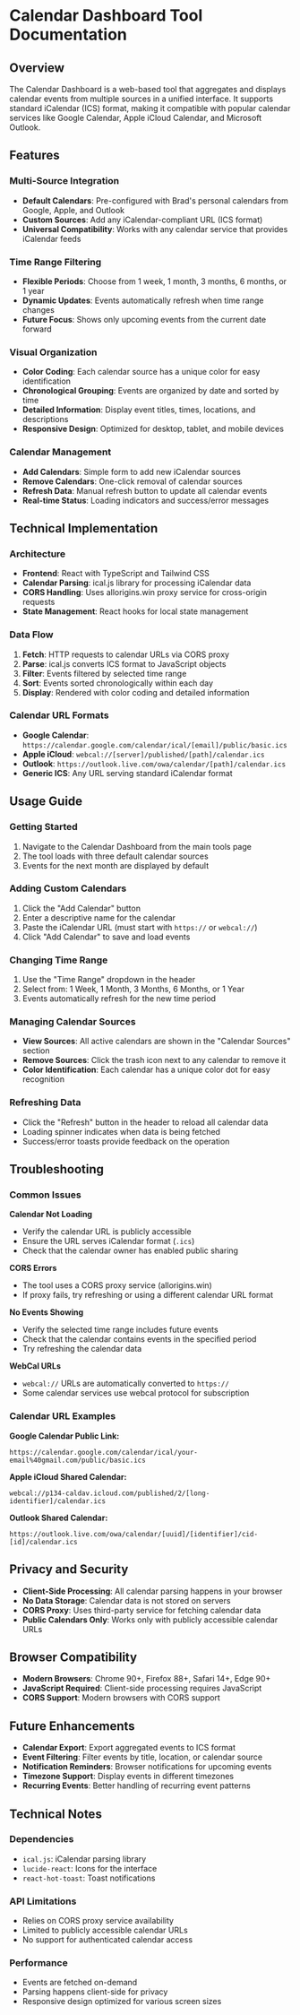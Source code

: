 # Calendar Dashboard Tool Documentation

## Overview

The Calendar Dashboard is a web-based tool that aggregates and displays calendar events from multiple sources in a unified interface. It supports standard iCalendar (ICS) format, making it compatible with popular calendar services like Google Calendar, Apple iCloud Calendar, and Microsoft Outlook.

## Features

### Multi-Source Integration
- **Default Calendars**: Pre-configured with Brad's personal calendars from Google, Apple, and Outlook
- **Custom Sources**: Add any iCalendar-compliant URL (ICS format)
- **Universal Compatibility**: Works with any calendar service that provides iCalendar feeds

### Time Range Filtering
- **Flexible Periods**: Choose from 1 week, 1 month, 3 months, 6 months, or 1 year
- **Dynamic Updates**: Events automatically refresh when time range changes
- **Future Focus**: Shows only upcoming events from the current date forward

### Visual Organization
- **Color Coding**: Each calendar source has a unique color for easy identification
- **Chronological Grouping**: Events are organized by date and sorted by time
- **Detailed Information**: Display event titles, times, locations, and descriptions
- **Responsive Design**: Optimized for desktop, tablet, and mobile devices

### Calendar Management
- **Add Calendars**: Simple form to add new iCalendar sources
- **Remove Calendars**: One-click removal of calendar sources
- **Refresh Data**: Manual refresh button to update all calendar events
- **Real-time Status**: Loading indicators and success/error messages

## Technical Implementation

### Architecture
- **Frontend**: React with TypeScript and Tailwind CSS
- **Calendar Parsing**: ical.js library for processing iCalendar data
- **CORS Handling**: Uses allorigins.win proxy service for cross-origin requests
- **State Management**: React hooks for local state management

### Data Flow
1. **Fetch**: HTTP requests to calendar URLs via CORS proxy
2. **Parse**: ical.js converts ICS format to JavaScript objects
3. **Filter**: Events filtered by selected time range
4. **Sort**: Events sorted chronologically within each day
5. **Display**: Rendered with color coding and detailed information

### Calendar URL Formats
- **Google Calendar**: `https://calendar.google.com/calendar/ical/[email]/public/basic.ics`
- **Apple iCloud**: `webcal://[server]/published/[path]/calendar.ics`
- **Outlook**: `https://outlook.live.com/owa/calendar/[path]/calendar.ics`
- **Generic ICS**: Any URL serving standard iCalendar format

## Usage Guide

### Getting Started
1. Navigate to the Calendar Dashboard from the main tools page
2. The tool loads with three default calendar sources
3. Events for the next month are displayed by default

### Adding Custom Calendars
1. Click the "Add Calendar" button
2. Enter a descriptive name for the calendar
3. Paste the iCalendar URL (must start with `https://` or `webcal://`)
4. Click "Add Calendar" to save and load events

### Changing Time Range
1. Use the "Time Range" dropdown in the header
2. Select from: 1 Week, 1 Month, 3 Months, 6 Months, or 1 Year
3. Events automatically refresh for the new time period

### Managing Calendar Sources
- **View Sources**: All active calendars are shown in the "Calendar Sources" section
- **Remove Sources**: Click the trash icon next to any calendar to remove it
- **Color Identification**: Each calendar has a unique color dot for easy recognition

### Refreshing Data
- Click the "Refresh" button in the header to reload all calendar data
- Loading spinner indicates when data is being fetched
- Success/error toasts provide feedback on the operation

## Troubleshooting

### Common Issues

**Calendar Not Loading**
- Verify the calendar URL is publicly accessible
- Ensure the URL serves iCalendar format (`.ics`)
- Check that the calendar owner has enabled public sharing

**CORS Errors**
- The tool uses a CORS proxy service (allorigins.win)
- If proxy fails, try refreshing or using a different calendar URL format

**No Events Showing**
- Verify the selected time range includes future events
- Check that the calendar contains events in the specified period
- Try refreshing the calendar data

**WebCal URLs**
- `webcal://` URLs are automatically converted to `https://`
- Some calendar services use webcal protocol for subscription

### Calendar URL Examples

**Google Calendar Public Link:**
```
https://calendar.google.com/calendar/ical/your-email%40gmail.com/public/basic.ics
```

**Apple iCloud Shared Calendar:**
```
webcal://p134-caldav.icloud.com/published/2/[long-identifier]/calendar.ics
```

**Outlook Shared Calendar:**
```
https://outlook.live.com/owa/calendar/[uuid]/[identifier]/cid-[id]/calendar.ics
```

## Privacy and Security

- **Client-Side Processing**: All calendar parsing happens in your browser
- **No Data Storage**: Calendar data is not stored on servers
- **CORS Proxy**: Uses third-party service for fetching calendar data
- **Public Calendars Only**: Works only with publicly accessible calendar URLs

## Browser Compatibility

- **Modern Browsers**: Chrome 90+, Firefox 88+, Safari 14+, Edge 90+
- **JavaScript Required**: Client-side processing requires JavaScript
- **CORS Support**: Modern browsers with CORS support

## Future Enhancements

- **Calendar Export**: Export aggregated events to ICS format
- **Event Filtering**: Filter events by title, location, or calendar source
- **Notification Reminders**: Browser notifications for upcoming events
- **Timezone Support**: Display events in different timezones
- **Recurring Events**: Better handling of recurring event patterns

## Technical Notes

### Dependencies
- `ical.js`: iCalendar parsing library
- `lucide-react`: Icons for the interface
- `react-hot-toast`: Toast notifications

### API Limitations
- Relies on CORS proxy service availability
- Limited to publicly accessible calendar URLs
- No support for authenticated calendar access

### Performance
- Events are fetched on-demand
- Parsing happens client-side for privacy
- Responsive design optimized for various screen sizes